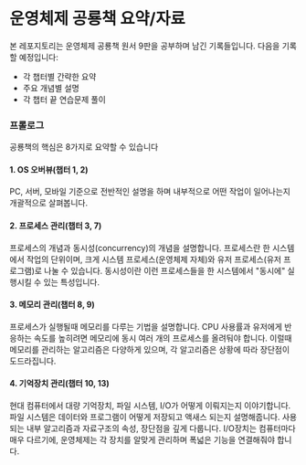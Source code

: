 # 운영체제 공룡책 요약/자료
본 레포지토리는 운영체제 공룡책 원서 9판을 공부하며 남긴 기록들입니다. 다음을 기록할 예정입니다:
- 각 챕터별 간략한 요약
- 주요 개념별 설명
- 각 챕터 끝 연습문제 풀이


### 프롤로그
공룡책의 핵심은 8가지로 요약할 수 있습니다
#### 1. OS 오버뷰(챕터 1, 2)
PC, 서버, 모바일 기준으로 전반적인 설명을 하며 내부적으로 어떤 작업이 일어나는지 개괄적으로 살펴봅니다.
#### 2. 프로세스 관리(챕터 3, 7) 
프로세스의 개념과 동시성(concurrency)의 개념을 설명합니다. 프로세스란 한 시스템에서 작업의 단위이며, 크게 시스템 프로세스(운영체제 자체)와 유저 프로세스(유저 프로그램)로 나눌 수 있습니다. 동시성이란 이런 프로세스들을 한 시스템에서 "동시에" 실행시킬 수 있는 특성입니다. 
#### 3. 메모리 관리(챕터 8, 9) 
프로세스가 실행될때 메모리를 다루는 기법을 설명합니다. CPU 사용률과 유저에게 반응하는 속도를 높히려면 메모리에 동시 여러 개의 프로세스를 올려둬야 합니다. 이럴때 메모리를 관리하는 알고리즘은 다양하게 있으며, 각 알고리즘은 상황에 따라 장단점이 도드라집니다. 
#### 4. 기억장치 관리(챕터 10, 13)
현대 컴퓨터에서 대량 기억장치, 파일 시스템, I/O가 어떻게 이뤄지는지 이야기합니다. 파일 시스템은 데이터와 프로그램이 어떻게 저장되고 액새스 되는지 설명해줍니다. 사용되는 내부 알고리즘과 자료구조의 속성, 장단점을 깊게 다룹니다. I/O장치는 컴퓨터마다 매우 다르기에, 운영체제는 각 장치를 알맞게 관리하며 폭넓은 기능을 연결해줘야 합니다. 
